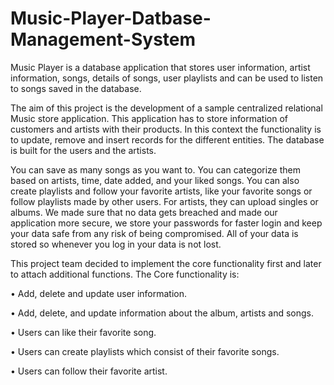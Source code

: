 # Music-Player-Datbase-Management-System

Music Player is a database application that stores user information, artist information, songs, details of songs, user playlists and can be used to listen to songs saved in the database.

The aim of this project is the development of a sample centralized relational Music store application. This application has to store information of customers and artists with their products. In this context the functionality is to update, remove and insert records for the different entities. The database is built for the users and the artists.

You can save as many songs as you want to. You can categorize them based on artists, time, date added, and your liked songs. You can also create playlists and follow your favorite artists, like your favorite songs or follow playlists made by other users. For artists, they can upload singles or albums. We made sure that no data gets breached and made our application more secure, we store your passwords for faster login and keep your data safe from any risk of being compromised. All of your data is stored so whenever you log in your data is not lost.  

This project team decided to implement the core functionality first and later to attach additional functions. The Core functionality is:

•	Add, delete and update user information.

•	Add, delete, and update information about the album, artists and songs.

•	Users can like their favorite song.

•	Users can create playlists which consist of their favorite songs.

•	Users can follow their favorite artist.
